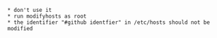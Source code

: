 	* don't use it
	* run modifyhosts as root
	* the identifier "#github identfier" in /etc/hosts should not be modified
